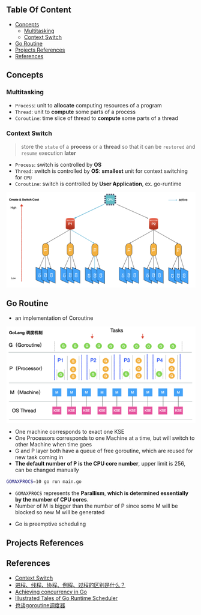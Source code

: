 <!-- START doctoc generated TOC please keep comment here to allow auto update -->
<!-- DON'T EDIT THIS SECTION, INSTEAD RE-RUN doctoc TO UPDATE -->
## Table Of Content

- [Concepts](#concepts)
  - [Multitasking](#multitasking)
  - [Context Switch](#context-switch)
- [Go Routine](#go-routine)
- [Projects References](#projects-references)
- [References](#references)

<!-- END doctoc generated TOC please keep comment here to allow auto update -->


## Concepts
### Multitasking
- `Process`: unit to **allocate** computing resources of a program
- `Thread`: unit to **compute** some parts of a process
- `Coroutine`: time slice of thread to **compute** some parts of a thread

### Context Switch
> store the `state` of a **process** or a **thread** so that it can be `restored` and `resume` execution **later**
- `Process`: switch is controlled by **OS**
- `Thread`: switch is controlled by **OS**: **smallest** unit for context switching for `CPU`
- `Coroutine`: switch is controlled by **User Application**, ex. go-runtime

<p align="center"><img style="display: block; width: 600px; margin: 0 auto;" src=img/2020-05-21-01-06-51.png alt="no image found"></p>

## Go Routine
- an implementation of Coroutine
<p align="center"><img style="display: block; width: 600px; margin: 0 auto;" src=img/2020-05-21-01-07-20.png alt="no image found"></p>

- One machine corresponds to exact one KSE
- One Processors corresponds to one Machine at a time, but will switch to other Machine when time goes
- G and P layer both have a queue of free goroutine, which are reused for new task coming in
- **The default number of P is the CPU core number**, upper limit is 256, can be changed manually
```sh
GOMAXPROCS=10 go run main.go
```
- `GOMAXPROCS` represents the **Parallism**, **which is determined essentially by the number of CPU cores**.
- Number of M is bigger than the number of P since some M will be blocked  so new M will be generated
<!-- TODO: need deeper understaning of preemtive scheduling -->
- Go is preemptive scheduling
## Projects References
<!-- TODO: Add sample projects here -->
## References
- [Context Switch](https://osr507doc.xinuos.com/en/PERFORM/context_switching_cpu.html)
- [进程、线程、协程、例程、过程的区别是什么？](https://www.cnblogs.com/f-ck-need-u/p/10802716.html)
- [Achieving concurrency in Go](https://medium.com/rungo/achieving-concurrency-in-go-3f84cbf870ca)
- [Illustrated Tales of Go Runtime Scheduler](https://medium.com/@ankur_anand/illustrated-tales-of-go-runtime-scheduler-74809ef6d19b)
- [也谈goroutine调度器](https://tonybai.com/2017/06/23/an-intro-about-goroutine-scheduler/)